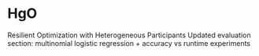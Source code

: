 # HgO
Resilient Optimization with Heterogeneous Participants
Updated evaluation section: multinomial logistic regression + accuracy vs runtime experiments
